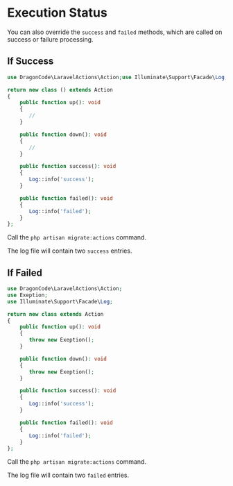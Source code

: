# Execution Status

You can also override the `success` and `failed` methods, which are called on success or failure processing.

## If Success

```php
use DragonCode\LaravelActions\Action;use Illuminate\Support\Facade\Log;

return new class () extends Action
{
    public function up(): void
    {
       //
    }

    public function down(): void
    {
       //
    }

    public function success(): void
    {
       Log::info('success');
    }

    public function failed(): void
    {
       Log::info('failed');
    }
};
```

Call the `php artisan migrate:actions` command.

The log file will contain two `success` entries.

## If Failed

```php
use DragonCode\LaravelActions\Action;
use Exeption;
use Illuminate\Support\Facade\Log;

return new class extends Action
{
    public function up(): void
    {
       throw new Exeption();
    }

    public function down(): void
    {
       throw new Exeption();
    }

    public function success(): void
    {
       Log::info('success');
    }

    public function failed(): void
    {
       Log::info('failed');
    }
};
```

Call the `php artisan migrate:actions` command.

The log file will contain two `failed` entries.
